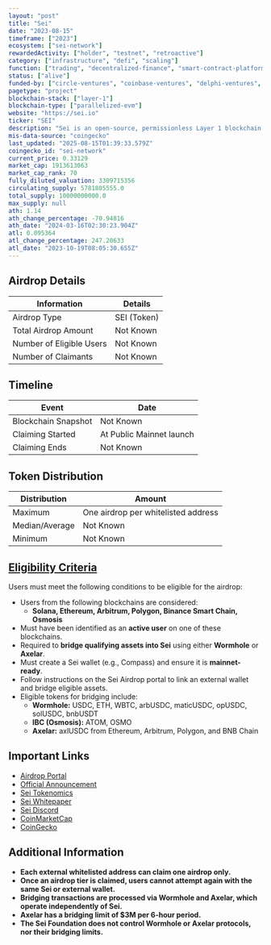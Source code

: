 ```yaml
---
layout: "post"
title: "Sei"
date: "2023-08-15"
timeframe: ["2023"]
ecosystem: ["sei-network"]
rewardedActivity: ["holder", "testnet", "retroactive"]
category: ["infrastructure", "defi", "scaling"]
function: ["trading", "decentralized-finance", "smart-contract-platform", "blockchain"]
status: ["alive"]
funded-by: ["circle-ventures", "coinbase-ventures", "delphi-ventures", "world-liberty-financial", "okx-ventures", "multicoin-capital"]
pagetype: "project"
blockchain-stack: ["layer-1"]
blockchain-type: ["parallelized-evm"]
website: "https://sei.io"
ticker: "SEI"
description: "Sei is an open-source, permissionless Layer 1 blockchain optimized for digital asset exchange. It provides high performance, low latency, and innovative technologies to support Web3 applications."
mis-data-source: "coingecko"
last_updated: "2025-08-15T01:39:33.579Z"
coingecko_id: "sei-network"
current_price: 0.33129
market_cap: 1913613063
market_cap_rank: 70
fully_diluted_valuation: 3309715356
circulating_supply: 5781805555.0
total_supply: 10000000000.0
max_supply: null
ath: 1.14
ath_change_percentage: -70.94816
ath_date: "2024-03-16T02:30:23.904Z"
atl: 0.095364
atl_change_percentage: 247.20633
atl_date: "2023-10-19T08:05:30.655Z"
---
```


## Airdrop Details

| Information              | Details     |
| ------------------------ | ----------- |
| Airdrop Type             | SEI (Token) |
| Total Airdrop Amount     | Not Known   |
| Number of Eligible Users | Not Known   |
| Number of Claimants      | Not Known   |

## Timeline

| Event               | Date                     |
| ------------------- | ------------------------ |
| Blockchain Snapshot | Not Known                |
| Claiming Started    | At Public Mainnet launch |
| Claiming Ends       | Not Known                |

## Token Distribution

| Distribution   | Amount                              |
| -------------- | ----------------------------------- |
| Maximum        | One airdrop per whitelisted address |
| Median/Average | Not Known                           |
| Minimum        | Not Known                           |

## [Eligibility Criteria](https://blog.sei.io/the-sei-airdrop/)

Users must meet the following conditions to be eligible for the airdrop:

- Users from the following blockchains are considered:
  - **Solana, Ethereum, Arbitrum, Polygon, Binance Smart Chain, Osmosis**
- Must have been identified as an **active user** on one of these blockchains.
- Required to **bridge qualifying assets into Sei** using either **Wormhole** or **Axelar**.
- Must create a Sei wallet (e.g., Compass) and ensure it is **mainnet-ready**.
- Follow instructions on the Sei Airdrop portal to link an external wallet and bridge eligible assets.
- Eligible tokens for bridging include:
  - **Wormhole:** USDC, ETH, WBTC, arbUSDC, maticUSDC, opUSDC, solUSDC, bnbUSDT
  - **IBC (Osmosis):** ATOM, OSMO
  - **Axelar:** axlUSDC from Ethereum, Arbitrum, Polygon, and BNB Chain

## Important Links

- [Airdrop Portal](https://app.sei.io/)
- [Official Announcement](https://blog.sei.io/the-sei-airdrop/)
- [Sei Tokenomics](https://blog.sei.io/tokenomics/)
- [Sei Whitepaper](https://blog.sei.io/sei-whitepaper/)
- [Sei Discord](https://discord.gg/sei)
- [CoinMarketCap](https://coinmarketcap.com/currencies/sei)
- [CoinGecko](https://www.coingecko.com/en/coins/sei)

## Additional Information

- **Each external whitelisted address can claim one airdrop only.**
- **Once an airdrop tier is claimed, users cannot attempt again with the same Sei or external wallet.**
- **Bridging transactions are processed via Wormhole and Axelar, which operate independently of Sei.**
- **Axelar has a bridging limit of $3M per 6-hour period.**
- **The Sei Foundation does not control Wormhole or Axelar protocols, nor their bridging limits.**